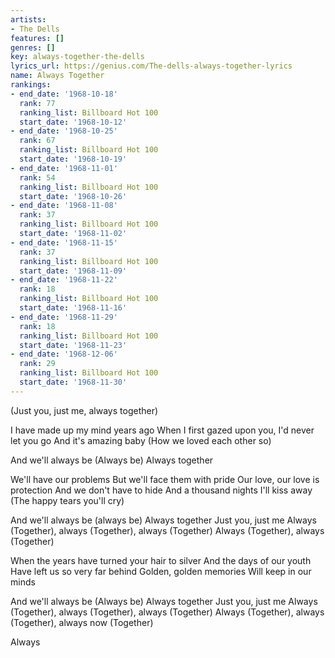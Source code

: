 ```yaml
---
artists:
- The Dells
features: []
genres: []
key: always-together-the-dells
lyrics_url: https://genius.com/The-dells-always-together-lyrics
name: Always Together
rankings:
- end_date: '1968-10-18'
  rank: 77
  ranking_list: Billboard Hot 100
  start_date: '1968-10-12'
- end_date: '1968-10-25'
  rank: 67
  ranking_list: Billboard Hot 100
  start_date: '1968-10-19'
- end_date: '1968-11-01'
  rank: 54
  ranking_list: Billboard Hot 100
  start_date: '1968-10-26'
- end_date: '1968-11-08'
  rank: 37
  ranking_list: Billboard Hot 100
  start_date: '1968-11-02'
- end_date: '1968-11-15'
  rank: 37
  ranking_list: Billboard Hot 100
  start_date: '1968-11-09'
- end_date: '1968-11-22'
  rank: 18
  ranking_list: Billboard Hot 100
  start_date: '1968-11-16'
- end_date: '1968-11-29'
  rank: 18
  ranking_list: Billboard Hot 100
  start_date: '1968-11-23'
- end_date: '1968-12-06'
  rank: 29
  ranking_list: Billboard Hot 100
  start_date: '1968-11-30'
---
```

(Just you, just me, always together)


I have made up my mind years ago
When I first gazed upon you, I'd never let you go
And it's amazing baby (How we loved each other so)


And we'll always be (Always be)
Always together


We'll have our problems
But we'll face them with pride
Our love, our love is protection
And we don't have to hide
And a thousand nights I'll kiss away (The happy tears you'll cry)


And we'll always be (always be)
Always together
Just you, just me
Always (Together), always (Together), always (Together)
Always (Together), always (Together)


When the years have turned your hair to silver
And the days of our youth
Have left us so very far behind
Golden, golden memories
Will keep in our minds


And we'll always be (Always be)
Always together
Just you, just me
Always (Together), always (Together), always (Together)
Always (Together), always (Together), always now (Together)


Always
